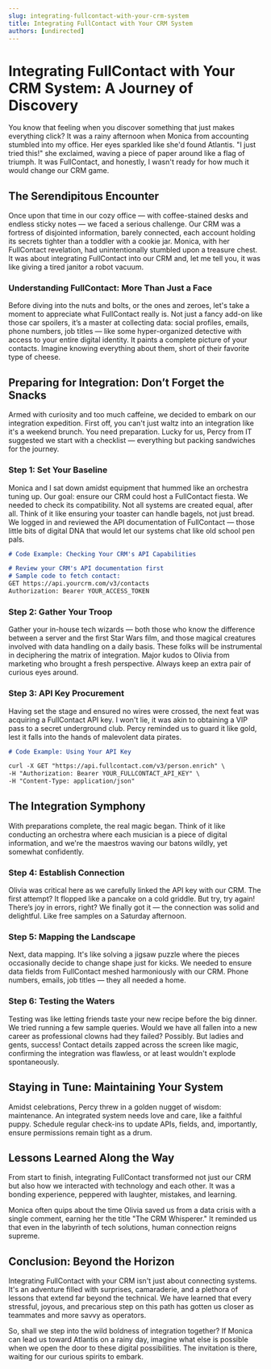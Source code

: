 ```yaml
---
slug: integrating-fullcontact-with-your-crm-system
title: Integrating FullContact with Your CRM System
authors: [undirected]
---
```



# Integrating FullContact with Your CRM System: A Journey of Discovery

You know that feeling when you discover something that just makes everything click? It was a rainy afternoon when Monica from accounting stumbled into my office. Her eyes sparkled like she'd found Atlantis. "I just tried this!" she exclaimed, waving a piece of paper around like a flag of triumph. It was FullContact, and honestly, I wasn't ready for how much it would change our CRM game.

## The Serendipitous Encounter

Once upon that time in our cozy office — with coffee-stained desks and endless sticky notes — we faced a serious challenge. Our CRM was a fortress of disjointed information, barely connected, each account holding its secrets tighter than a toddler with a cookie jar. Monica, with her FullContact revelation, had unintentionally stumbled upon a treasure chest. It was about integrating FullContact into our CRM and, let me tell you, it was like giving a tired janitor a robot vacuum.

### Understanding FullContact: More Than Just a Face

Before diving into the nuts and bolts, or the ones and zeroes, let's take a moment to appreciate what FullContact really is. Not just a fancy add-on like those car spoilers, it’s a master at collecting data: social profiles, emails, phone numbers, job titles — like some hyper-organized detective with access to your entire digital identity. It paints a complete picture of your contacts. Imagine knowing everything about them, short of their favorite type of cheese.

## Preparing for Integration: Don’t Forget the Snacks

Armed with curiosity and too much caffeine, we decided to embark on our integration expedition. First off, you can't just waltz into an integration like it's a weekend brunch. You need preparation. Lucky for us, Percy from IT suggested we start with a checklist — everything but packing sandwiches for the journey.

### Step 1: Set Your Baseline

Monica and I sat down amidst equipment that hummed like an orchestra tuning up. Our goal: ensure our CRM could host a FullContact fiesta. We needed to check its compatibility. Not all systems are created equal, after all. Think of it like ensuring your toaster can handle bagels, not just bread. We logged in and reviewed the API documentation of FullContact — those little bits of digital DNA that would let our systems chat like old school pen pals.

```markdown
# Code Example: Checking Your CRM's API Capabilities

# Review your CRM's API documentation first
# Sample code to fetch contact:
GET https://api.yourcrm.com/v3/contacts
Authorization: Bearer YOUR_ACCESS_TOKEN
```

### Step 2: Gather Your Troop

Gather your in-house tech wizards — both those who know the difference between a server and the first Star Wars film, and those magical creatures involved with data handling on a daily basis. These folks will be instrumental in deciphering the matrix of integration. Major kudos to Olivia from marketing who brought a fresh perspective. Always keep an extra pair of curious eyes around.

### Step 3: API Key Procurement

Having set the stage and ensured no wires were crossed, the next feat was acquiring a FullContact API key. I won't lie, it was akin to obtaining a VIP pass to a secret underground club. Percy reminded us to guard it like gold, lest it falls into the hands of malevolent data pirates.

```markdown
# Code Example: Using Your API Key

curl -X GET "https://api.fullcontact.com/v3/person.enrich" \
-H "Authorization: Bearer YOUR_FULLCONTACT_API_KEY" \
-H "Content-Type: application/json"
```

## The Integration Symphony

With preparations complete, the real magic began. Think of it like conducting an orchestra where each musician is a piece of digital information, and we're the maestros waving our batons wildly, yet somewhat confidently.

### Step 4: Establish Connection

Olivia was critical here as we carefully linked the API key with our CRM. The first attempt? It flopped like a pancake on a cold griddle. But try, try again! There’s joy in errors, right? We finally got it — the connection was solid and delightful. Like free samples on a Saturday afternoon.

### Step 5: Mapping the Landscape

Next, data mapping. It's like solving a jigsaw puzzle where the pieces occasionally decide to change shape just for kicks. We needed to ensure data fields from FullContact meshed harmoniously with our CRM. Phone numbers, emails, job titles — they all needed a home.

### Step 6: Testing the Waters

Testing was like letting friends taste your new recipe before the big dinner. We tried running a few sample queries. Would we have all fallen into a new career as professional clowns had they failed? Possibly. But ladies and gents, success! Contact details zapped across the screen like magic, confirming the integration was flawless, or at least wouldn't explode spontaneously.

## Staying in Tune: Maintaining Your System

Amidst celebrations, Percy threw in a golden nugget of wisdom: maintenance. An integrated system needs love and care, like a faithful puppy. Schedule regular check-ins to update APIs, fields, and, importantly, ensure permissions remain tight as a drum.

## Lessons Learned Along the Way

From start to finish, integrating FullContact transformed not just our CRM but also how we interacted with technology and each other. It was a bonding experience, peppered with laughter, mistakes, and learning. 

Monica often quips about the time Olivia saved us from a data crisis with a single comment, earning her the title "The CRM Whisperer." It reminded us that even in the labyrinth of tech solutions, human connection reigns supreme.

## Conclusion: Beyond the Horizon

Integrating FullContact with your CRM isn't just about connecting systems. It's an adventure filled with surprises, camaraderie, and a plethora of lessons that extend far beyond the technical. We have learned that every stressful, joyous, and precarious step on this path has gotten us closer as teammates and more savvy as operators.

So, shall we step into the wild boldness of integration together? If Monica can lead us toward Atlantis on a rainy day, imagine what else is possible when we open the door to these digital possibilities. The invitation is there, waiting for our curious spirits to embark.